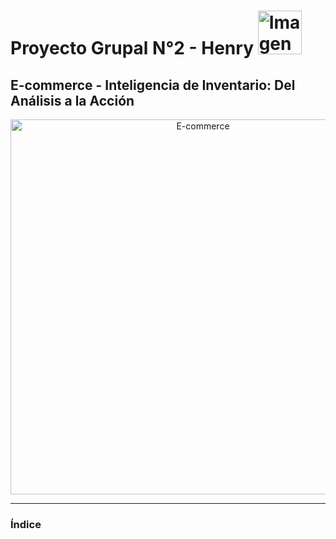 # Proyecto Grupal N°2 - Henry    <img src="https://assets.soyhenry.com/LOGO-REDES-01_og.jpg" alt="Imagen" width="70">
## E-commerce - Inteligencia de Inventario: Del Análisis a la Acción

<p align="center">
  <img src="https://thelogisticsworld.com/wp-content/uploads/2023/06/mano-femenina-y-un-icono-de-carrito-de-compras-concepto-de-comercio-electronico-828x548.jpg" alt="E-commerce" width="600"/>
</p>

------------

### Índice

